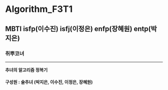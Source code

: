 # Algorithm_F3T1
## MBTI isfp(이수진) isfj(이정은) enfp(장혜원) entp(박지은)  
### 취뿌코녀  
***
__추녀의 알고리즘 정복기__  
#### 구성원 : 술추녀 (박지은, 이수진, 이정은, 장혜원)
